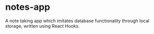 # notes-app
A note taking app which imitates database functionality through local storage, written using React Hooks.
